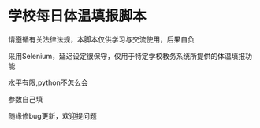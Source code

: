 # 学校每日体温填报脚本
请遵循有关法律法规，本脚本仅供学习与交流使用，后果自负  

采用Selenium，延迟设定很保守，仅用于特定学校教务系统所提供的体温填报功能  

水平有限,python不怎么会

参数自己填

随缘修bug更新，欢迎提问题
